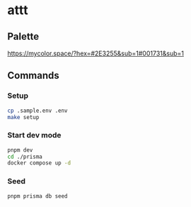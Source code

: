# attt

## Palette

https://mycolor.space/?hex=#2E3255&sub=1#001731&sub=1

## Commands

### Setup

```sh
cp .sample.env .env
make setup
```

### Start dev mode

```sh
pnpm dev
cd ./prisma
docker compose up -d
```

### Seed

```sh
pnpm prisma db seed
```
